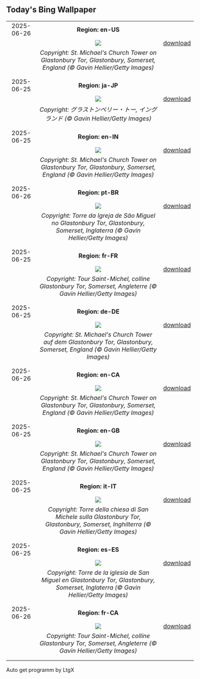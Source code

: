 ## Today's Bing Wallpaper
|      |      |      |
| :----: | :----: | :----: |
|2025-06-26|**Region: en-US**||
||![](https://www.bing.com/th?id=OHR.GlastonburyScenic_EN-US2433998806_UHD.jpg&pid=hp&w=1152&h=648&rs=1&c=4)| [download](https://www.bing.com/th?id=OHR.GlastonburyScenic_EN-US2433998806_UHD.jpg)|
||*Copyright: St. Michael's Church Tower on Glastonbury Tor, Glastonbury, Somerset, England (© Gavin Hellier/Getty Images)*
||
|||
|2025-06-25|**Region: ja-JP**||
||![](https://www.bing.com/th?id=OHR.GlastonburyScenic_JA-JP9733045581_UHD.jpg&pid=hp&w=1152&h=648&rs=1&c=4)| [download](https://www.bing.com/th?id=OHR.GlastonburyScenic_JA-JP9733045581_UHD.jpg)|
||*Copyright: グラストンベリー・トー, イングランド (© Gavin Hellier/Getty Images)*
||
|||
|2025-06-25|**Region: en-IN**||
||![](https://www.bing.com/th?id=OHR.GlastonburyScenic_EN-IN0972355097_UHD.jpg&pid=hp&w=1152&h=648&rs=1&c=4)| [download](https://www.bing.com/th?id=OHR.GlastonburyScenic_EN-IN0972355097_UHD.jpg)|
||*Copyright: St. Michael's Church Tower on Glastonbury Tor, Glastonbury, Somerset, England (© Gavin Hellier/Getty Images)*
||
|||
|2025-06-26|**Region: pt-BR**||
||![](https://www.bing.com/th?id=OHR.GlastonburyScenic_PT-BR6042557726_UHD.jpg&pid=hp&w=1152&h=648&rs=1&c=4)| [download](https://www.bing.com/th?id=OHR.GlastonburyScenic_PT-BR6042557726_UHD.jpg)|
||*Copyright: Torre da Igreja de São Miguel no Glastonbury Tor, Glastonbury, Somerset, Inglaterra (© Gavin Hellier/Getty Images)*
||
|||
|2025-06-25|**Region: fr-FR**||
||![](https://www.bing.com/th?id=OHR.GlastonburyScenic_FR-FR0937508877_UHD.jpg&pid=hp&w=1152&h=648&rs=1&c=4)| [download](https://www.bing.com/th?id=OHR.GlastonburyScenic_FR-FR0937508877_UHD.jpg)|
||*Copyright: Tour Saint-Michel, colline Glastonbury Tor, Somerset, Angleterre (© Gavin Hellier/Getty Images)*
||
|||
|2025-06-25|**Region: de-DE**||
||![](https://www.bing.com/th?id=OHR.GlastonburyScenic_DE-DE4536606439_UHD.jpg&pid=hp&w=1152&h=648&rs=1&c=4)| [download](https://www.bing.com/th?id=OHR.GlastonburyScenic_DE-DE4536606439_UHD.jpg)|
||*Copyright: St. Michael's Church Tower auf dem Glastonbury Tor, Glastonbury, Somerset, England (© Gavin Hellier/Getty Images)*
||
|||
|2025-06-26|**Region: en-CA**||
||![](https://www.bing.com/th?id=OHR.GlastonburyScenic_EN-CA0680110698_UHD.jpg&pid=hp&w=1152&h=648&rs=1&c=4)| [download](https://www.bing.com/th?id=OHR.GlastonburyScenic_EN-CA0680110698_UHD.jpg)|
||*Copyright: St. Michael's Church Tower on Glastonbury Tor, Glastonbury, Somerset, England (© Gavin Hellier/Getty Images)*
||
|||
|2025-06-25|**Region: en-GB**||
||![](https://www.bing.com/th?id=OHR.GlastonburyScenic_EN-GB0067703807_UHD.jpg&pid=hp&w=1152&h=648&rs=1&c=4)| [download](https://www.bing.com/th?id=OHR.GlastonburyScenic_EN-GB0067703807_UHD.jpg)|
||*Copyright: St. Michael's Church Tower on Glastonbury Tor, Glastonbury, Somerset, England (© Gavin Hellier/Getty Images)*
||
|||
|2025-06-25|**Region: it-IT**||
||![](https://www.bing.com/th?id=OHR.GlastonburyScenic_IT-IT6655365731_UHD.jpg&pid=hp&w=1152&h=648&rs=1&c=4)| [download](https://www.bing.com/th?id=OHR.GlastonburyScenic_IT-IT6655365731_UHD.jpg)|
||*Copyright: Torre della chiesa di San Michele sulla Glastonbury Tor, Glastonbury, Somerset, Inghilterra (© Gavin Hellier/Getty Images)*
||
|||
|2025-06-25|**Region: es-ES**||
||![](https://www.bing.com/th?id=OHR.GlastonburyScenic_ES-ES1318845810_UHD.jpg&pid=hp&w=1152&h=648&rs=1&c=4)| [download](https://www.bing.com/th?id=OHR.GlastonburyScenic_ES-ES1318845810_UHD.jpg)|
||*Copyright: Torre de la iglesia de San Miguel en Glastonbury Tor, Glastonbury, Somerset, Inglaterra (© Gavin Hellier/Getty Images)*
||
|||
|2025-06-26|**Region: fr-CA**||
||![](https://www.bing.com/th?id=OHR.GlastonburyScenic_FR-CA1273167403_UHD.jpg&pid=hp&w=1152&h=648&rs=1&c=4)| [download](https://www.bing.com/th?id=OHR.GlastonburyScenic_FR-CA1273167403_UHD.jpg)|
||*Copyright: Tour Saint-Michel, colline Glastonbury Tor, Somerset, Angleterre (© Gavin Hellier/Getty Images)*
||
|||

Auto get programm by LtgX
